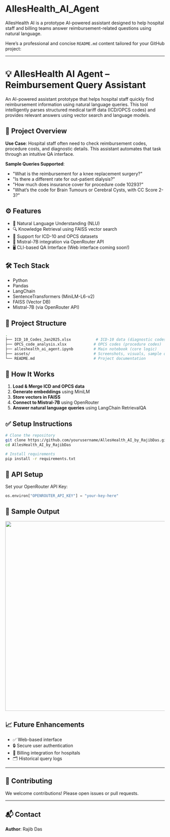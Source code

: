 # AllesHealth_AI_Agent
AllesHealth AI is a prototype AI-powered assistant designed to help hospital staff and billing teams answer reimbursement-related questions using natural language. 

Here’s a professional and concise `README.md` content tailored for your GitHub project:

---

# 💡 AllesHealth AI Agent – Reimbursement Query Assistant

An AI-powered assistant prototype that helps hospital staff quickly find reimbursement information using natural language queries. This tool intelligently parses structured medical tariff data (ICD/OPCS codes) and provides relevant answers using vector search and language models.

## 📌 Project Overview

**Use Case**: Hospital staff often need to check reimbursement codes, procedure costs, and diagnostic details. This assistant automates that task through an intuitive QA interface.

**Sample Queries Supported**:

* "What is the reimbursement for a knee replacement surgery?"
* "Is there a different rate for out-patient dialysis?"
* "How much does insurance cover for procedure code 10293?"
* "What’s the code for Brain Tumours or Cerebral Cysts, with CC Score 2-3?"

## ⚙️ Features

* 🧠 Natural Language Understanding (NLU)
* 🔍 Knowledge Retrieval using FAISS vector search
* 📄 Support for ICD-10 and OPCS datasets
* 🤖 Mistral-7B integration via OpenRouter API
* 🖥️ CLI-based QA Interface (Web interface coming soon!)

## 🛠️ Tech Stack

* Python
* Pandas
* LangChain
* SentenceTransformers (MiniLM-L6-v2)
* FAISS (Vector DB)
* Mistral-7B (via OpenRouter API)

## 📂 Project Structure

```bash
.
├── ICD_10_Codes_Jan2025.xlsx           # ICD-10 data (diagnostic codes)
├── OPCS_code_analysis.xlsx            # OPCS codes (procedure codes)
├── alleshealth_ai_agent.ipynb         # Main notebook (core logic)
├── assets/                            # Screenshots, visuals, sample queries
└── README.md                          # Project documentation
```

## 🚀 How It Works

1. **Load & Merge ICD and OPCS data**
2. **Generate embeddings** using MiniLM
3. **Store vectors in FAISS**
4. **Connect to Mistral-7B** using OpenRouter
5. **Answer natural language queries** using LangChain RetrievalQA

## ✅ Setup Instructions

```bash
# Clone the repository
git clone https://github.com/yourusername/AllesHealth_AI_by_RajibDas.git
cd AllesHealth_AI_by_RajibDas

# Install requirements
pip install -r requirements.txt
```

## 🔑 API Setup

Set your OpenRouter API Key:

```python
os.environ["OPENROUTER_API_KEY"] = "your-key-here"
```

## 🧪 Sample Output

<img src="assets/sample_query_output.png" width="600"/>

## 📈 Future Enhancements

* ✅ Web-based interface
* 🔒 Secure user authentication
* 🧾 Billing integration for hospitals
* 🗂️ Historical query logs

---

## 🤝 Contributing

We welcome contributions! Please open issues or pull requests.

---

## 📬 Contact

**Author**: Rajib Das

